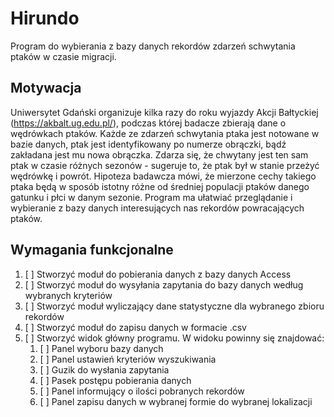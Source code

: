 # Hirundo

Program do wybierania z bazy danych rekordów zdarzeń schwytania ptaków w czasie migracji.

## Motywacja

Uniwersytet Gdański organizuje kilka razy do roku wyjazdy Akcji Bałtyckiej (https://akbalt.ug.edu.pl/), podczas której
badacze zbierają dane o wędrówkach ptaków. Każde ze zdarzeń schwytania ptaka jest notowane w bazie danych, ptak jest
identyfikowany po numerze obrączki, bądź zakładana jest mu nowa obrączka. Zdarza się, że chwytany jest ten sam ptak w
czasie różnych sezonów - sugeruje to, że ptak był w stanie przeżyć wędrówkę i powrót. Hipoteza badawcza mówi, że
mierzone cechy takiego ptaka będą w sposób istotny różne od średniej populacji ptaków danego gatunku i płci w danym
sezonie. Program ma ułatwiać przeglądanie i wybieranie z bazy danych interesujących nas rekordów powracających ptaków.

## Wymagania funkcjonalne

1. [ ] Stworzyć moduł do pobierania danych z bazy danych Access
2. [ ] Stworzyć moduł do wysyłania zapytania do bazy danych według wybranych kryteriów
3. [ ] Stworzyć moduł wyliczający dane statystyczne dla wybranego zbioru rekordów
4. [ ] Stworzyć moduł do zapisu danych w formacie .csv
5. [ ] Stworzyć widok główny programu. W widoku powinny się znajdować:
    1. [ ] Panel wyboru bazy danych
    2. [ ] Panel ustawień kryteriów wyszukiwania
    3. [ ] Guzik do wysłania zapytania
    4. [ ] Pasek postępu pobierania danych
    5. [ ] Panel informujący o ilości pobranych rekordów
    6. [ ] Panel zapisu danych w wybranej formie do wybranej lokalizacji
